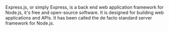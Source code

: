 Express.js, or simply Express, is a back end web application framework for Node.js, it's free and open-source software. It is designed for building web applications and APIs. It has been called the de facto standard server framework for Node.js. 
